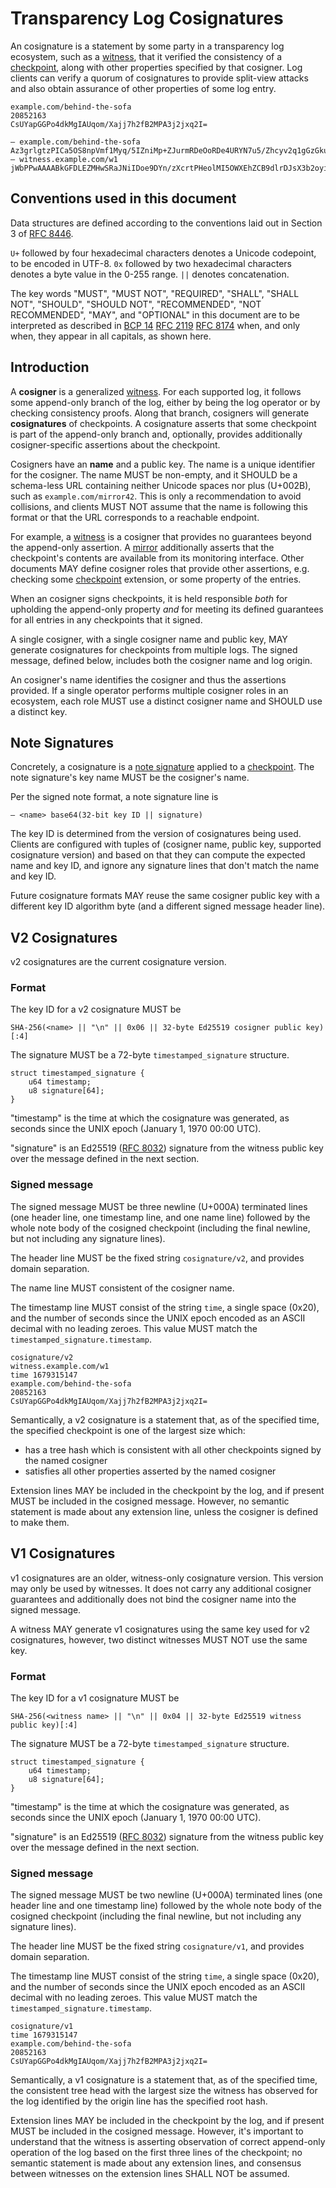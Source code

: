 # Transparency Log Cosignatures

An cosignature is a statement by some party in a transparency log ecosystem,
such as a [witness][], that it verified the consistency of a [checkpoint][],
along with other properties specified by that cosigner. Log clients can verify a
quorum of cosignatures to provide split-view attacks and also obtain assurance
of other properties of some log entry.

```
example.com/behind-the-sofa
20852163
CsUYapGGPo4dkMgIAUqom/Xajj7h2fB2MPA3j2jxq2I=

— example.com/behind-the-sofa Az3grlgtzPICa5OS8npVmf1Myq/5IZniMp+ZJurmRDeOoRDe4URYN7u5/Zhcyv2q1gGzGku9nTo+zyWE+xeMcTOAYQ8=
— witness.example.com/w1 jWbPPwAAAABkGFDLEZMHwSRaJNiIDoe9DYn/zXcrtPHeolMI5OWXEhZCB9dlrDJsX3b2oyin1nPZ\nqhf5nNo0xUe+mbIUBkBIfZ+qnA==
```

## Conventions used in this document

Data structures are defined according to the conventions laid out in Section 3
of [RFC 8446][].

`U+` followed by four hexadecimal characters denotes a Unicode codepoint, to be
encoded in UTF-8. `0x` followed by two hexadecimal characters denotes a byte
value in the 0-255 range. `||` denotes concatenation.

The key words "MUST", "MUST NOT", "REQUIRED", "SHALL", "SHALL NOT", "SHOULD",
"SHOULD NOT", "RECOMMENDED", "NOT RECOMMENDED", "MAY", and "OPTIONAL" in this
document are to be interpreted as described in [BCP 14][] [RFC 2119][] [RFC
8174][] when, and only when, they appear in all capitals, as shown here.

[RFC 8446]: https://www.rfc-editor.org/rfc/rfc8446.html
[BCP 14]: https://www.rfc-editor.org/info/bcp14
[RFC 2119]: https://www.rfc-editor.org/rfc/rfc2119.html
[RFC 8174]: https://www.rfc-editor.org/rfc/rfc8174.html
[RFC 8032]: https://www.rfc-editor.org/rfc/rfc8032.html

## Introduction

A **cosigner** is a generalized [witness][]. For each supported log, it follows
some append-only branch of the log, either by being the log operator or by
checking consistency proofs. Along that branch, cosigners will generate
**cosignatures** of checkpoints. A cosignature asserts that some checkpoint is
part of the append-only branch and, optionally, provides additionally
cosigner-specific assertions about the checkpoint.

Cosigners have an **name** and a public key. The name is a unique
identifier for the cosigner. The name MUST be non-empty, and it SHOULD be
a schema-less URL containing neither Unicode spaces nor plus (U+002B), such
as `example.com/mirror42`. This is only a recommendation to avoid collisions,
and clients MUST NOT assume that the name is following this format or that
the URL corresponds to a reachable endpoint.

For example, a [witness][] is a cosigner that provides no guarantees beyond the
append-only assertion. A [mirror][] additionally asserts that the checkpoint's
contents are available from its monitoring interface. Other documents MAY define
cosigner roles that provide other assertions, e.g. checking some [checkpoint][]
extension, or some property of the entries.

When an cosigner signs checkpoints, it is held responsible *both* for upholding
the append-only property *and* for meeting its defined guarantees for all
entries in any checkpoints that it signed.

A single cosigner, with a single cosigner name and public key, MAY generate
cosignatures for checkpoints from multiple logs. The signed message, defined
below, includes both the cosigner name and log origin.

An cosigner's name identifies the cosigner and thus the assertions provided. If
a single operator performs multiple cosigner roles in an ecosystem, each role
MUST use a distinct cosigner name and SHOULD use a distinct key.

## Note Signatures

Concretely, a cosignature is a [note signature][] applied to a
[checkpoint][]. The note signature's key name MUST be the cosigner's name.

Per the signed note format, a note signature line is

    — <name> base64(32-bit key ID || signature)

The key ID is determined from the version of cosignatures being used. Clients
are configured with tuples of (cosigner name, public key, supported cosignature
version) and based on that they can compute the expected name and
key ID, and ignore any signature lines that don't match the name and key ID.

Future cosignature formats MAY reuse the same cosigner public key with a
different key ID algorithm byte (and a different signed message header line).

## V2 Cosignatures

v2 cosignatures are the current cosignature version.

### Format

The key ID for a v2 cosignature MUST be

    SHA-256(<name> || "\n" || 0x06 || 32-byte Ed25519 cosigner public key)[:4]

The signature MUST be a 72-byte `timestamped_signature` structure.

    struct timestamped_signature {
        u64 timestamp;
        u8 signature[64];
    }

"timestamp" is the time at which the cosignature was generated, as seconds since
the UNIX epoch (January 1, 1970 00:00 UTC).

"signature" is an Ed25519 ([RFC 8032][]) signature from the witness public key
over the message defined in the next section.

### Signed message

The signed message MUST be three newline (U+000A) terminated lines (one header
line, one timestamp line, and one name line) followed by the whole note body of
the cosigned checkpoint (including the final newline, but not including any
signature lines).

The header line MUST be the fixed string `cosignature/v2`, and provides domain
separation.

The name line MUST consistent of the cosigner name.

The timestamp line MUST consist of the string `time`, a single space (0x20), and
the number of seconds since the UNIX epoch encoded as an ASCII decimal with no
leading zeroes. This value MUST match the `timestamped_signature.timestamp`.

    cosignature/v2
    witness.example.com/w1
    time 1679315147
    example.com/behind-the-sofa
    20852163
    CsUYapGGPo4dkMgIAUqom/Xajj7h2fB2MPA3j2jxq2I=

Semantically, a v2 cosignature is a statement that, as of the specified time,
the specified checkpoint is one of the largest size which:

* has a tree hash which is consistent with all other checkpoints signed by the named cosigner
* satisfies all other properties asserted by the named cosigner

Extension lines MAY be included in the checkpoint by the log, and if present
MUST be included in the cosigned message. However, no semantic statement is made
about any extension line, unless the cosigner is defined to make them.

## V1 Cosignatures

v1 cosignatures are an older, witness-only cosignature version. This version may
only be used by witnesses. It does not carry any additional cosigner guarantees
and additionally does not bind the cosigner name into the signed message.

A witness MAY generate v1 cosignatures using the same key used for v2
cosignatures, however, two distinct witnesses MUST NOT use the same key.

### Format

The key ID for a v1 cosignature MUST be

    SHA-256(<witness name> || "\n" || 0x04 || 32-byte Ed25519 witness public key)[:4]

The signature MUST be a 72-byte `timestamped_signature` structure.

    struct timestamped_signature {
        u64 timestamp;
        u8 signature[64];
    }

"timestamp" is the time at which the cosignature was generated, as seconds since
the UNIX epoch (January 1, 1970 00:00 UTC).

"signature" is an Ed25519 ([RFC 8032][]) signature from the witness public key
over the message defined in the next section.

### Signed message

The signed message MUST be two newline (U+000A) terminated lines (one header
line and one timestamp line) followed by the whole note body of the cosigned
checkpoint (including the final newline, but not including any signature lines).

The header line MUST be the fixed string `cosignature/v1`, and provides domain
separation.

The timestamp line MUST consist of the string `time`, a single space (0x20), and
the number of seconds since the UNIX epoch encoded as an ASCII decimal with no
leading zeroes. This value MUST match the `timestamped_signature.timestamp`.

    cosignature/v1
    time 1679315147
    example.com/behind-the-sofa
    20852163
    CsUYapGGPo4dkMgIAUqom/Xajj7h2fB2MPA3j2jxq2I=

Semantically, a v1 cosignature is a statement that, as of the specified time,
the consistent tree head with the largest size the witness has observed for the
log identified by the origin line has the specified root hash.

Extension lines MAY be included in the checkpoint by the log, and if present
MUST be included in the cosigned message. However, it's important to understand
that the witness is asserting observation of correct append-only operation of
the log based on the first three lines of the checkpoint; no semantic statement
is made about any extension lines, and consensus between witnesses on the
extension lines SHALL NOT be assumed.

[note signature]: https://c2sp.org/signed-note
<!-- TODO: Replace this link with https://c2sp.org/tlog-mirror -->
[mirror]: ./tlog-mirror.md
[checkpoint]: https://c2sp.org/tlog-checkpoint
[witness]: https://c2sp.org/tlog-witness
